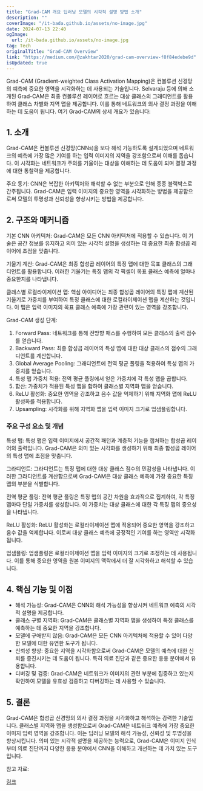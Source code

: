 ```yaml
---
title: "Grad-CAM 개요 딥러닝 모델의 시각적 설명 방법 소개"
description: ""
coverImage: "/it-bada.github.io/assets/no-image.jpg"
date: 2024-07-13 22:40
ogImage:
  url: /it-bada.github.io/assets/no-image.jpg
tag: Tech
originalTitle: "Grad-CAM Overview"
link: "https://medium.com/@zakhtar2020/grad-cam-overview-f8f84edebe9d"
isUpdated: true
---
```


Grad-CAM (Gradient-weighted Class Activation Mapping)은 컨볼루션 신경망의 예측에 중요한 영역을 시각화하는 데 사용되는 기술입니다. Selvaraju 등에 의해 소개된 Grad-CAM은 최종 컨볼루션 레이어로 흐르는 대상 클래스의 그래디언트를 활용하여 클래스 차별화 지역 맵을 제공합니다. 이를 통해 네트워크의 의사 결정 과정을 이해하는 데 도움이 됩니다. 여기 Grad-CAM의 상세 개요가 있습니다:

## 1. 소개

Grad-CAM은 컨볼루션 신경망(CNNs)을 보다 해석 가능하도록 설계되었으며 네트워크의 예측에 가장 많은 기여를 하는 입력 이미지의 지역을 강조함으로써 이해를 돕습니다. 이 시각화는 네트워크가 주의를 기울이는 대상을 이해하는 데 도움이 되며 결정 과정에 대한 통찰력을 제공합니다.

주요 동기: CNN은 복잡한 아키텍처와 해석할 수 없는 부분으로 인해 종종 블랙박스로 간주됩니다. Grad-CAM은 입력 이미지의 중요한 영역을 시각화하는 방법을 제공함으로써 모델의 투명성과 신뢰성을 향상시키는 방법을 제공합니다.

<div class="content-ad"></div>

## 2. 구조와 메커니즘

기본 CNN 아키텍처: Grad-CAM은 모든 CNN 아키텍처에 적용할 수 있습니다. 이 기술은 공간 정보를 유지하고 의미 있는 시각적 설명을 생성하는 데 중요한 최종 합성곱 레이어에 초점을 맞춥니다.

기울기 계산: Grad-CAM은 최종 합성곱 레이어의 특징 맵에 대한 목표 클래스의 그래디언트를 활용합니다. 이러한 기울기는 특징 맵의 각 픽셀이 목표 클래스 예측에 얼마나 중요한지를 나타냅니다.

클래스별 로컬라이제이션 맵: 핵심 아이디어는 최종 합성곱 레이어의 특징 맵에 계산된 기울기로 가중치를 부여하여 특정 클래스에 대한 로컬라이제이션 맵을 계산하는 것입니다. 이 맵은 입력 이미지의 목표 클래스 예측에 가장 관련이 있는 영역을 강조합니다.

<div class="content-ad"></div>

Grad-CAM 생성 단계:

1. Forward Pass: 네트워크를 통해 전방향 패스를 수행하여 모든 클래스의 출력 점수를 얻습니다.
2. Backward Pass: 최종 합성곱 레이어의 특성 맵에 대한 대상 클래스의 점수의 그래디언트를 계산합니다.
3. Global Average Pooling: 그래디언트에 전역 평균 풀링을 적용하여 특성 맵의 가중치를 얻습니다.
4. 특성 맵 가중치 적용: 전역 평균 풀링에서 얻은 가중치에 각 특성 맵을 곱합니다.
5. 합산: 가중치가 적용된 특성 맵을 합하여 클래스별 지역화 맵을 얻습니다.
6. ReLU 활성화: 중요한 영역을 강조하고 음수 값을 억제하기 위해 지역화 맵에 ReLU 활성화를 적용합니다.
7. Upsampling: 시각화를 위해 지역화 맵을 입력 이미지 크기로 업샘플링합니다.

### 주요 구성 요소 및 개념

특성 맵: 특성 맵은 입력 이미지에서 공간적 패턴과 계층적 기능을 캡처하는 합성곱 레이어의 출력입니다. Grad-CAM은 의미 있는 시각화를 생성하기 위해 최종 합성곱 레이어의 특성 맵에 초점을 맞춥니다.

<div class="content-ad"></div>

그라디언트: 그라디언트는 특징 맵에 대한 대상 클래스 점수의 민감성을 나타냅니다. 이러한 그라디언트를 계산함으로써 Grad-CAM은 대상 클래스 예측에 가장 중요한 특징 맵의 부분을 식별합니다.

전역 평균 풀링: 전역 평균 풀링은 특징 맵의 공간 차원을 효과적으로 집계하여, 각 특징 맵마다 단일 가중치를 생성합니다. 이 가중치는 대상 클래스에 대한 각 특징 맵의 중요성을 나타냅니다.

ReLU 활성화: ReLU 활성화는 로컬라이제이션 맵에 적용되어 중요한 영역을 강조하고 음수 값을 억제합니다. 이로써 대상 클래스 예측에 긍정적인 기여를 하는 영역만 시각화됩니다.

업샘플링: 업샘플링은 로컬라이제이션 맵을 입력 이미지의 크기로 조정하는 데 사용됩니다. 이를 통해 중요한 영역을 원본 이미지의 맥락에서 더 잘 시각화하고 해석할 수 있습니다.

<div class="content-ad"></div>

## 4. 핵심 기능 및 이점

- 해석 가능성: Grad-CAM은 CNN의 해석 가능성을 향상시켜 네트워크 예측의 시각적 설명을 제공합니다.
- 클래스 구별 지역화: Grad-CAM은 클래스별 지역화 맵을 생성하여 특정 클래스를 예측하는 데 중요한 지역을 강조합니다.
- 모델에 구애받지 않음: Grad-CAM은 모든 CNN 아키텍처에 적용할 수 있어 다양한 모델에 대한 유연한 도구가 됩니다.
- 신뢰성 향상: 중요한 지역을 시각화함으로써 Grad-CAM은 모델의 예측에 대한 신뢰를 증진시키는 데 도움이 됩니다. 특히 의료 진단과 같은 중요한 응용 분야에서 유용합니다.
- 디버깅 및 검증: Grad-CAM은 네트워크가 이미지의 관련 부분에 집중하고 있는지 확인하여 모델을 유효성 검증하고 디버깅하는 데 사용할 수 있습니다.

## 5. 결론

Grad-CAM은 합성곱 신경망의 의사 결정 과정을 시각화하고 해석하는 강력한 기술입니다. 클래스별 지역화 맵을 생성함으로써 Grad-CAM은 네트워크 예측에 가장 중요한 이미지 입력 영역을 강조합니다. 이는 딥러닝 모델의 해석 가능성, 신뢰성 및 투명성을 향상시킵니다. 의미 있는 시각적 설명을 제공하는 능력으로, Grad-CAM은 이미지 인식부터 의료 진단까지 다양한 응용 분야에서 CNN을 이해하고 개선하는 데 가치 있는 도구입니다.

<div class="content-ad"></div>

참고 자료:

[링크](https://arxiv.org/abs/1610.02391)
